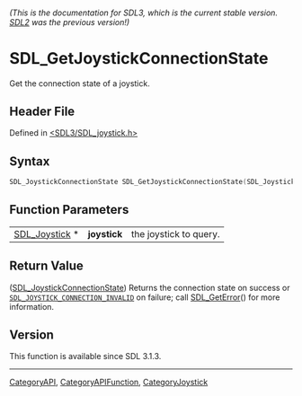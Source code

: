 ###### (This is the documentation for SDL3, which is the current stable version. [SDL2](https://wiki.libsdl.org/SDL2/) was the previous version!)
# SDL_GetJoystickConnectionState

Get the connection state of a joystick.

## Header File

Defined in [<SDL3/SDL_joystick.h>](https://github.com/libsdl-org/SDL/blob/main/include/SDL3/SDL_joystick.h)

## Syntax

```c
SDL_JoystickConnectionState SDL_GetJoystickConnectionState(SDL_Joystick *joystick);
```

## Function Parameters

|                                |              |                        |
| ------------------------------ | ------------ | ---------------------- |
| [SDL_Joystick](SDL_Joystick) * | **joystick** | the joystick to query. |

## Return Value

([SDL_JoystickConnectionState](SDL_JoystickConnectionState)) Returns the
connection state on success or
[`SDL_JOYSTICK_CONNECTION_INVALID`](SDL_JOYSTICK_CONNECTION_INVALID) on
failure; call [SDL_GetError](SDL_GetError)() for more information.

## Version

This function is available since SDL 3.1.3.

----
[CategoryAPI](CategoryAPI), [CategoryAPIFunction](CategoryAPIFunction), [CategoryJoystick](CategoryJoystick)

